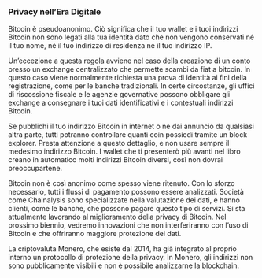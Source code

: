 ### Privacy nell’Era Digitale

Bitcoin è pseudoanonimo. Ciò significa che il tuo wallet e i tuoi indirizzi Bitcoin non sono legati alla tua identità dato che non vengono conservati né il tuo nome, né il tuo indirizzo di residenza né il tuo indirizzo IP.

Un’eccezione a questa regola avviene nel caso della creazione di un conto presso un exchange centralizzato che permette scambi da fiat a bitcoin. In questo caso viene normalmente richiesta una prova di identità ai fini della registrazione, come per le banche tradizionali. In certe circostanze, gli uffici di riscossione fiscale e le agenzie governative possono obbligare gli exchange a consegnare i tuoi dati identificativi e i contestuali indirizzi Bitcoin.

Se pubblichi il tuo indirizzo Bitcoin in internet o ne dai annuncio da qualsiasi altra parte, tutti potranno controllare quanti coin possiedi tramite un block explorer. Presta attenzione a questo dettaglio, e non usare sempre il medesimo indirizzo Bitcoin. I wallet che ti presenterò più avanti nel libro creano in automatico molti indirizzi Bitcoin diversi, così non dovrai preoccupartene.

Bitcoin non è così anonimo come spesso viene ritenuto. Con lo sforzo necessario, tutti i flussi di pagamento possono essere analizzati. Società come Chainalysis sono specializzate nella valutazione dei dati, e hanno clienti, come le banche, che possono pagare questo tipo di servizi. Si sta attualmente lavorando al miglioramento della privacy di Bitcoin.  Nel prossimo biennio, vedremo innovazioni che non interferiranno con l’uso di Bitcoin e che offriranno maggiore protezione dei dati.

La criptovaluta Monero, che esiste dal 2014, ha già integrato al proprio interno un protocollo di protezione della privacy. In Monero, gli indirizzi non sono pubblicamente visibili e non è possibile analizzarne la blockchain.
